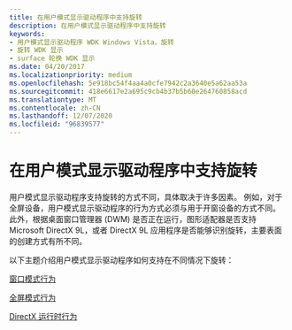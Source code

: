 ```yaml
---
title: 在用户模式显示驱动程序中支持旋转
description: 在用户模式显示驱动程序中支持旋转
keywords:
- 用户模式显示驱动程序 WDK Windows Vista，旋转
- 旋转 WDK 显示
- surface 轮换 WDK 显示
ms.date: 04/20/2017
ms.localizationpriority: medium
ms.openlocfilehash: 5e918bc54f4aa4a0cfe7942c2a3640e5a62aa53a
ms.sourcegitcommit: 418e6617e2a695c9cb4b37b5b60e264760858acd
ms.translationtype: MT
ms.contentlocale: zh-CN
ms.lasthandoff: 12/07/2020
ms.locfileid: "96839577"
---
```

# <a name="supporting-rotation-in-a-user-mode-display-driver"></a>在用户模式显示驱动程序中支持旋转


用户模式显示驱动程序支持旋转的方式不同，具体取决于许多因素。 例如，对于全屏设备，用户模式显示驱动程序的行为方式必须与用于开窗设备的方式不同。 此外，根据桌面窗口管理器 (DWM) 是否正在运行，图形适配器是否支持 Microsoft DirectX 9L，或者 DirectX 9L 应用程序是否能够识别旋转，主要表面的创建方式有所不同。

以下主题介绍用户模式显示驱动程序如何支持在不同情况下旋转：

[窗口模式行为](windowed-mode-behavior.md)

[全屏模式行为](full-screen-mode-behavior.md)

[DirectX 运行时行为](directx-runtime-behavior.md)

 

 






